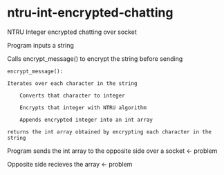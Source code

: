 # ntru-int-encrypted-chatting
NTRU Integer encrypted chatting over socket

Program inputs a string

Calls encrypt_message() to encrypt the string before sending

    encrypt_message():
    
    Iterates over each character in the string
    
        Converts that character to integer
        
        Encrypts that integer with NTRU algorithm
        
        Appends encrypted integer into an int array
        
    returns the int array obtained by encrypting each character in the string
    
Program sends the int array to the opposite side over a socket <- problem


Opposite side recieves the array <- problem
